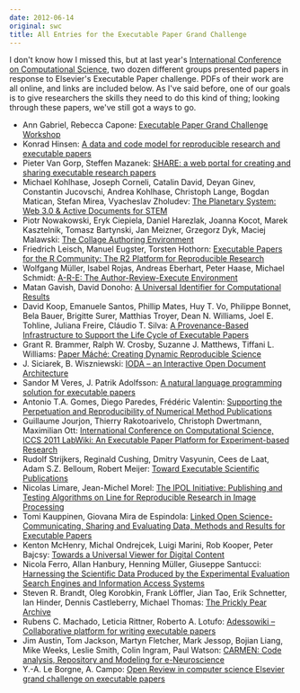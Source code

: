 ```yaml
---
date: 2012-06-14
original: swc
title: All Entries for the Executable Paper Grand Challenge
---
```

<p>I don't know how I missed this, but at last year's <a href="http://www.iccs-meeting.org/iccs2011/">International Conference on Computational Science</a>, two dozen different groups presented papers in response to Elsevier's Executable Paper challenge. PDFs of their work are all online, and links are included below. As I've said before, one of our goals is to give researchers the skills they need to do this kind of thing; looking through these papers, we've still got a ways to go.</p>
<ul>
<li>Ann Gabriel, Rebecca Capone: <a href="http://www.sciencedirect.com/science/article/pii/S1877050911001189">Executable Paper Grand Challenge Workshop</a></li>
<li>Konrad Hinsen: <a href="http://www.sciencedirect.com/science/article/pii/S1877050911001190">A data and code model for reproducible research and executable papers</a></li>
<li>Pieter Van Gorp, Steffen Mazanek: <a href="http://www.sciencedirect.com/science/article/pii/S1877050911001207">SHARE: a web portal for creating and sharing executable research papers</a></li>
<li>Michael Kohlhase, Joseph Corneli, Catalin David, Deyan Ginev, Constantin Jucovschi, Andrea Kohlhase, Christoph Lange, Bogdan Matican, Stefan Mirea, Vyacheslav Zholudev: <a href="http://www.sciencedirect.com/science/article/pii/S1877050911001219">The Planetary System: Web 3.0 &amp; Active Documents for STEM</a></li>
<li>Piotr Nowakowski, Eryk Ciepiela, Daniel Harezlak, Joanna Kocot, Marek Kasztelnik, Tomasz Bartynski, Jan Meizner, Grzegorz Dyk, Maciej Malawski: <a href="http://www.sciencedirect.com/science/article/pii/S1877050911001220">The Collage Authoring Environment</a></li>
<li>Friedrich Leisch, Manuel Eugster, Torsten Hothorn: <a href="http://www.sciencedirect.com/science/article/pii/S1877050911001232">Executable Papers for the R Community: The R2 Platform for Reproducible Research</a></li>
<li>Wolfgang M&uuml;ller, Isabel Rojas, Andreas Eberhart, Peter Haase, Michael Schmidt: <a href="http://www.sciencedirect.com/science/article/pii/S1877050911001244">A-R-E: The Author-Review-Execute Environment</a></li>
<li>Matan Gavish, David Donoho: <a href="http://www.sciencedirect.com/science/article/pii/S1877050911001256">A Universal Identifier for Computational Results</a></li>
<li>David Koop, Emanuele Santos, Phillip Mates, Huy T. Vo, Philippe Bonnet, Bela Bauer, Brigitte Surer, Matthias Troyer, Dean N. Williams, Joel E. Tohline, Juliana Freire, Cl&aacute;udio T. Silva: <a href="http://www.sciencedirect.com/science/article/pii/S1877050911001268">A Provenance-Based Infrastructure to Support the Life Cycle of Executable Papers</a></li>
<li>Grant R. Brammer, Ralph W. Crosby, Suzanne J. Matthews, Tiffani L. Williams: <a href="http://www.sciencedirect.com/science/article/pii/S187705091100127X">Paper M&aacute;ché: Creating Dynamic Reproducible Science</a></li>
<li>J. Siciarek, B. Wiszniewski: <a href="http://www.sciencedirect.com/science/article/pii/S1877050911001281">IODA – an Interactive Open Document Architecture</a></li>
<li>Sandor M Veres, J. Patrik Adolfsson: <a href="http://www.sciencedirect.com/science/article/pii/S1877050911001293">A natural language programming solution for executable papers</a></li>
<li>Antonio T.A. Gomes, Diego Paredes, Frédéric Valentin: <a href="http://www.sciencedirect.com/science/article/pii/S187705091100130X">Supporting the Perpetuation and Reproducibility of Numerical Method Publications</a></li>
<li>Guillaume Jourjon, Thierry Rakotoarivelo, Christoph Dwertmann, Maximilian Ott: <a href="http://www.sciencedirect.com/science/article/pii/S1877050911001311">International Conference on Computational Science, ICCS 2011 LabWiki: An Executable Paper Platform for Experiment-based Research</a></li>
<li>Rudolf Strijkers, Reginald Cushing, Dmitry Vasyunin, Cees de Laat, Adam S.Z. Belloum, Robert Meijer: <a href="http://www.sciencedirect.com/science/article/pii/S1877050911001323">Toward Executable Scientific Publications</a></li>
<li>Nicolas Limare, Jean-Michel Morel: <a href="http://www.sciencedirect.com/science/article/pii/S1877050911001335">The IPOL Initiative: Publishing and Testing Algorithms on Line for Reproducible Research in Image Processing</a></li>
<li>Tomi Kauppinen, Giovana Mira de Espindola: <a href="http://www.sciencedirect.com/science/article/pii/S1877050911001347">Linked Open Science-Communicating, Sharing and Evaluating Data, Methods and Results for Executable Papers</a></li>
<li>Kenton McHenry, Michal Ondrejcek, Luigi Marini, Rob Kooper, Peter Bajcsy: <a href="http://www.sciencedirect.com/science/article/pii/S1877050911001359">Towards a Universal Viewer for Digital Content</a></li>
<li>Nicola Ferro, Allan Hanbury, Henning M&uuml;ller, Giuseppe Santucci: <a href="http://www.sciencedirect.com/science/article/pii/S1877050911001360">Harnessing the Scientific Data Produced by the Experimental Evaluation Search Engines and Information Access Systems</a></li>
<li>Steven R. Brandt, Oleg Korobkin, Frank L&ouml;ffler, Jian Tao, Erik Schnetter, Ian Hinder, Dennis Castleberry, Michael Thomas: <a href="http://www.sciencedirect.com/science/article/pii/S1877050911001372">The Prickly Pear Archive</a></li>
<li>Rubens C. Machado, Leticia Rittner, Roberto A. Lotufo: <a href="http://www.sciencedirect.com/science/article/pii/S1877050911001384">Adessowiki – Collaborative platform for writing executable papers</a></li>
<li>Jim Austin, Tom Jackson, Martyn Fletcher, Mark Jessop, Bojian Liang, Mike Weeks, Leslie Smith, Colin Ingram, Paul Watson: <a href="http://www.sciencedirect.com/science/article/pii/S1877050911001396">CARMEN: Code analysis, Repository and Modeling for e-Neuroscience</a></li>
<li>Y.-A. Le Borgne, A. Campo: <a href="http://www.sciencedirect.com/science/article/pii/S1877050911001402">Open Review in computer science Elsevier grand challenge on executable papers</a></li>
</ul>
